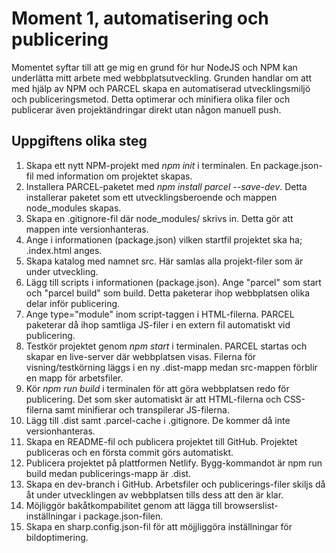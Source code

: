 # Moment 1, automatisering och publicering
Momentet syftar till att ge mig en grund för hur NodeJS och NPM kan underlätta mitt arbete med webbplatsutveckling.
Grunden handlar om att med hjälp av NPM och PARCEL skapa en automatiserad utvecklingsmiljö och publiceringsmetod.
Detta optimerar och minifiera olika filer och publicerar även projektändringar direkt utan någon manuell push.

## Uppgiftens olika steg

1. Skapa ett nytt NPM-projekt med *npm init* i terminalen. En package.json-fil med information om projektet skapas.
2. Installera PARCEL-paketet med *npm install parcel --save-dev*. Detta installerar paketet som ett utvecklingsberoende och mappen node_modules skapas. 
3. Skapa en .gitignore-fil där node_modules/ skrivs in. Detta gör att mappen inte versionhanteras.
4. Ange i informationen (package.json) vilken startfil projektet ska ha; .index.html anges.
5. Skapa katalog med namnet src. Här samlas alla projekt-filer som är under utveckling.
6. Lägg till scripts i informationen (package.json). Ange "parcel" som start och "parcel build" som build. Detta paketerar ihop webbplatsen olika delar inför publicering.
7. Ange type="module" inom script-taggen i HTML-filerna. PARCEL paketerar då ihop samtliga JS-filer i en extern fil automatiskt vid publicering.
8. Testkör projektet genom *npm start* i terminalen. PARCEL startas och skapar en live-server där webbplatsen visas. Filerna för visning/testkörning läggs i en ny .dist-mapp medan src-mappen förblir en mapp för arbetsfiler.
9. Kör *npm run build* i terminalen för att göra webbplatsen redo för publicering. Det som sker automatiskt är att HTML-filerna och CSS-filerna samt minifierar och transpilerar JS-filerna.
10. Lägg till .dist samt .parcel-cache i .gitignore. De kommer då inte versionhanteras.
11. Skapa en README-fil och publicera projektet till GitHub. Projektet publiceras och en första commit görs automatiskt.
12. Publicera projektet på plattformen Netlify. Bygg-kommandot är npm run build medan publicerings-mapp är .dist.  
13. Skapa en dev-branch i GitHub. Arbetsfiler och publicerings-filer skiljs då åt under utvecklingen av webbplatsen tills dess att den är klar.
14. Möjliggör bakåtkompabilitet genom att lägga till browserslist-inställningar i package.json-filen.
15. Skapa en sharp.config.json-fil för att möjjliggöra inställningar för bildoptimering.